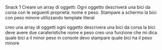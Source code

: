 Snack 1
Creare un array di oggetti:
Ogni oggetto descriverà una bici da corsa con le seguenti proprietà: nome e peso.
Stampare a schermo la bici con peso minore utilizzando  template literal


creo una array di oggetti
ogni oggetto descrivera una bici da corsa
la bici deve avere due carateristiche nome e peso
creo una funzione che mi dica quale bici a il minor peso
in console devo stampare quale bici ha il peso minore